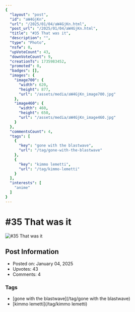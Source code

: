 ```yaml
---
{
  "layout": "post",
  "id": "aW4GjKn",
  "url": "/2025/01/04/aW4GjKn.html",
  "post_url": "/2025/01/04/aW4GjKn.html",
  "title": "#35 That was it",
  "description": "",
  "type": "Photo",
  "nsfw": 0,
  "upVoteCount": 43,
  "downVoteCount": 9,
  "creationTs": 1735983452,
  "promoted": 0,
  "badges": [],
  "images": {
    "image700": {
      "width": 620,
      "height": 877,
      "url": "/assets/media/aW4GjKn_image700.jpg"
    },
    "image460": {
      "width": 460,
      "height": 650,
      "url": "/assets/media/aW4GjKn_image460.jpg"
    }
  },
  "commentsCount": 4,
  "tags": [
    {
      "key": "gone with the blastwave",
      "url": "/tag/gone-with-the-blastwave"
    },
    {
      "key": "kimmo lemetti",
      "url": "/tag/kimmo-lemetti"
    }
  ],
  "interests": [
    "anime"
  ]
}
---
```


# #35 That was it

![#35 That was it](/assets/media/aW4GjKn_image700.jpg)

## Post Information

- Posted on: January 04, 2025
- Upvotes: 43
- Comments: 4

### Tags

- [gone with the blastwave](/tag/gone with the blastwave)
- [kimmo lemetti](/tag/kimmo lemetti)
